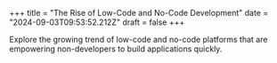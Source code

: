 +++
title = "The Rise of Low-Code and No-Code Development"
date = "2024-09-03T09:53:52.212Z"
draft = false
+++

  Explore the growing trend of low-code and no-code platforms that are empowering non-developers to build applications quickly.
        